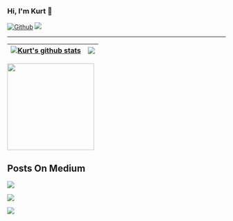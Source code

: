 ### Hi, I'm Kurt 👋

[![Github](https://img.shields.io/github/followers/kurt-liao?label=Follow%20Me&style=social)](https://github.com/kurt-liao)
[![](https://img.shields.io/badge/LINKEDIN-F5EFEF?style=flat&logo=linkedin&logoColor=0077B5)](https://www.linkedin.com/in/kurt-liao-07360b17b/)

---

| <a href="https://github.com/anuraghazra/github-readme-stats"><img align="center" src="https://github-readme-stats.vercel.app/api?username=kurt-liao&count_private=true&hide=stars&show_icons=true&theme=highcontrast&hide_border=true&cache_seconds=3600" alt="Kurt's github stats" /></a> | <a href="https://github.com/anuraghazra/github-readme-stats"><img align="center" src="https://github-readme-stats.vercel.app/api/top-langs/?username=kurt-liao&layout=compact&show_icons=true&theme=highcontrast&hide_border=true&cache_seconds=3600&hide=python,c,yacc,lex&langs_count=6" /></a> |
| ------------- | ------------- |
  
<a href="https://github.com/kurt-liao/so-stats">
  <img height="200" src="https://so-stats-kurt-liao.vercel.app/api?user_id=10389571&random=true&hide_border=true" />
</a>

## Posts On Medium

<a target="_blank" href="https://medium-post-seven.vercel.app/api?user_id=@s09001&is_url=true"><img src="https://medium-post-seven.vercel.app/api?user_id=@s09001"></a>

<a target="_blank" href="https://medium-post-seven.vercel.app/api?user_id=@s09001&index=1&is_url=true"><img src="https://medium-post-seven.vercel.app/api?user_id=@s09001&index=1"></a>

<a target="_blank" href="https://medium-post-seven.vercel.app/api?user_id=@s09001&index=2&is_url=true"><img src="https://medium-post-seven.vercel.app/api?user_id=@s09001&index=2"></a>
